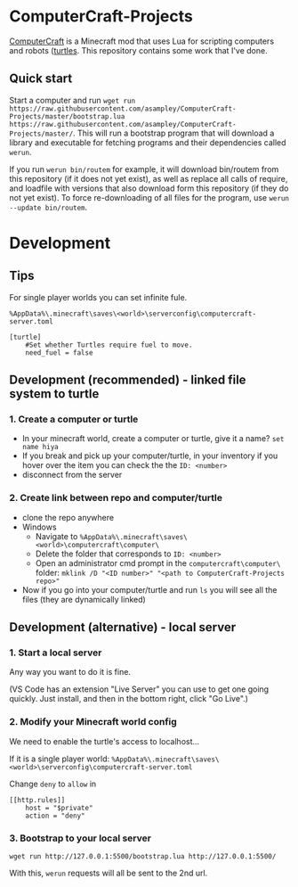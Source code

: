 # ComputerCraft-Projects
[ComputerCraft](https://tweaked.cc/) is a Minecraft mod that uses Lua for scripting computers and robots ([turtles](https://tweaked.cc/module/turtle.html). This repository contains some work that I've done.

## Quick start
Start a computer and run `wget run https://raw.githubusercontent.com/asampley/ComputerCraft-Projects/master/bootstrap.lua https://raw.githubusercontent.com/asampley/ComputerCraft-Projects/master/`. This will run a bootstrap program that will download a library and executable for fetching programs and their dependencies called `werun`.

If you run `werun bin/routem` for example, it will download bin/routem from this repository (if it does not yet exist), as well as replace all calls of require, and loadfile with versions that also download form this repository (if they do not yet exist). To force re-downloading of all files for the program, use `werun --update bin/routem`.

# Development

## Tips

For single player worlds you can set infinite fule.

`%AppData%\.minecraft\saves\<world>\serverconfig\computercraft-server.toml`

```
[turtle]
	#Set whether Turtles require fuel to move.
	need_fuel = false
```

## Development (recommended) - linked file system to turtle

### 1. Create a computer or turtle
* In your minecraft world, create a computer or turtle, give it a name? `set name hiya`
* If you break and pick up your computer/turtle, in your inventory if you hover over the item you can check the the `ID: <number>`
* disconnect from the server

### 2. Create link between repo and computer/turtle
* clone the repo anywhere
* Windows
  * Navigate to `%AppData%\.minecraft\saves\<world>\computercraft\computer\`
  * Delete the folder that corresponds to `ID: <number>`
  * Open an administrator cmd prompt in the `computercraft\computer\` folder: `mklink /D "<ID number>" "<path to ComputerCraft-Projects repo>"`
* Now if you go into your computer/turtle and run `ls` you will see all the files (they are dynamically linked)

## Development (alternative) - local server

### 1. Start a local server
Any way you want to do it is fine.

(VS Code has an extension "Live Server" you can use to get one going quickly.  Just install, and then in the bottom right, click "Go Live".)

### 2. Modify your Minecraft world config

We need to enable the turtle's access to localhost...

If it is a single player world: `%AppData%\.minecraft\saves\<world>\serverconfig\computercraft-server.toml`

Change `deny` to `allow` in
```
[[http.rules]]
    host = "$private"
    action = "deny"
```

### 3. Bootstrap to your local server

`wget run http://127.0.0.1:5500/bootstrap.lua http://127.0.0.1:5500/`

With this, `werun` requests will all be sent to the 2nd url.
